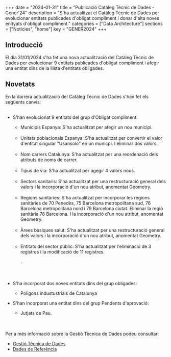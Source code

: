 +++
date        = "2024-01-31"
title       = "Publicació Catàleg Tècnic de Dades - Gener'24"
description = "S'ha actualitzat el Catàleg Tècnic de Dades per evolucionar entitats publicades d'obligat compliment i donar d'alta noves enityats d'obligat compliment."
categories  = ["Data Architecture"]
sections    = ["Notícies", "home"]
key = "GENER2024"
+++

## Introducció

El dia 31/01/2024 s'ha fet una nova actualització del Catàleg Tècnic de Dades per evolucionar 9 entitats publicades d'obligat compliment i afegir una entitat dins de la llista d'entitats obligades.
 
## Novetats

En la darrera actualització del Catàleg Tècnic de Dades s'han fet els següents canvis:<br><br>

- S'han evolucionat 9 entitats del grup d'Obligat compliment:<br>
  - Municipis Espanya: S'ha actualitzat per afegir un nou municipi.<br><br>
  - Unitats poblacionals Espanya: S'ha actualitzat per convertir el valor d'entitat singular "Usansolo" en un municpi. I eliminar dos valors.<br><br>
  - Nom carrers Catalunya: S'ha actualitzat per una reordenació dels atributs de noms de carrer.<br><br>
  - Tipus de via: S'ha actualitzat per agegir 4 valors nous.<br><br>
  - Sectors sanitaris:  S'ha actualitzat per una restructuració general dels valors i la incorporació d'un nou atribut, anomentat Geometry.<br><br>
  - Regions sanitàries: S'ha actualitzat per incorporar  les regions sanitàries de 70 Penedès, 75 Barcelona metropolitana sud, 76 Barcelona metropolitana nord i 79 Barcelona ciutat. Eliminar la regió sanitària 78 Barcelona. I  la incorporació d'un nou atribut, anomentat Geometry.<br><br> 
  - Àrees bàsiques salut: S'ha actualitzat per una restructuració general dels valors i la incorporació d'un nou atribut, anomentat Geometry.<br><br>
  - Entitats del sector públic: S'ha actualitzat per l'eliminació de 3 registres i la modificació de 11 registres.<br><br>
  -<br><br><br>

- S'ha incorporat dos noves entitats dins del grup obligades:<br>
   - Polígons industustrials de Catalunya<br>
 
- S'han incorporat una entitat dins del grup Pendents d'aprovació:<br>
  - Jutjats de Pau.<br><br><br>

Per a més informació sobre la Gestió Tècnica de Dades podeu consultar:

* [Gestió Tècnica de Dades](https://canigo.ctti.gencat.cat/plataformes/dadesref/gestiodades/)
* [Dades de Referència](https://canigo.ctti.gencat.cat/plataformes/dadesref/dadesref/)

